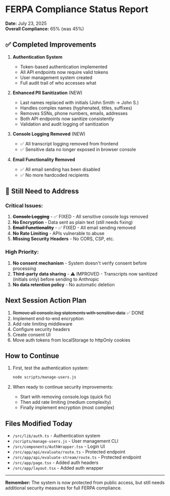 # FERPA Compliance Status Report

**Date:** July 23, 2025  
**Overall Compliance:** 65% (was 45%)

## ✅ Completed Improvements

1. **Authentication System**
   - Token-based authentication implemented
   - All API endpoints now require valid tokens
   - User management system created
   - Full audit trail of who accesses what

2. **Enhanced PII Sanitization** (NEW)
   - Last names replaced with initials (John Smith → John S.)
   - Handles complex names (hyphenated, titles, suffixes)
   - Removes SSNs, phone numbers, emails, addresses
   - Both API endpoints now sanitize consistently
   - Validation and audit logging of sanitization

3. **Console Logging Removed** (NEW)
   - ✅ All transcript logging removed from frontend
   - ✅ Sensitive data no longer exposed in browser console
   
4. **Email Functionality Removed**
   - ✅ All email sending has been disabled
   - ✅ No more hardcoded recipients

## 🚨 Still Need to Address

### Critical Issues:
1. ~~**Console Logging**~~ - ✅ FIXED - All sensitive console logs removed
2. **No Encryption** - Data sent as plain text (still needs fixing)
3. ~~**Email Functionality**~~ - ✅ FIXED - All email sending removed
4. **No Rate Limiting** - APIs vulnerable to abuse
5. **Missing Security Headers** - No CORS, CSP, etc.

### High Priority:
1. **No consent mechanism** - System doesn't verify consent before processing
2. **Third-party data sharing** - ⚠️ IMPROVED - Transcripts now sanitized (initials only) before sending to Anthropic
3. **No data retention policy** - No automatic deletion

## Next Session Action Plan

1. ~~Remove all console.log statements with sensitive data~~ ✅ DONE
2. Implement end-to-end encryption
3. Add rate limiting middleware
4. Configure security headers
5. Create consent UI
6. Move auth tokens from localStorage to httpOnly cookies

## How to Continue

1. First, test the authentication system:
   ```bash
   node scripts/manage-users.js
   ```

2. When ready to continue security improvements:
   - Start with removing console.logs (quick fix)
   - Then add rate limiting (medium complexity)
   - Finally implement encryption (most complex)

## Files Modified Today

- `/src/lib/auth.ts` - Authentication system
- `/scripts/manage-users.js` - User management CLI
- `/src/components/AuthWrapper.tsx` - Login UI
- `/src/app/api/evaluate/route.ts` - Protected endpoint
- `/src/app/api/evaluate-stream/route.ts` - Protected endpoint
- `/src/app/page.tsx` - Added auth headers
- `/src/app/layout.tsx` - Added auth wrapper

---

**Remember:** The system is now protected from public access, but still needs additional security measures for full FERPA compliance.
